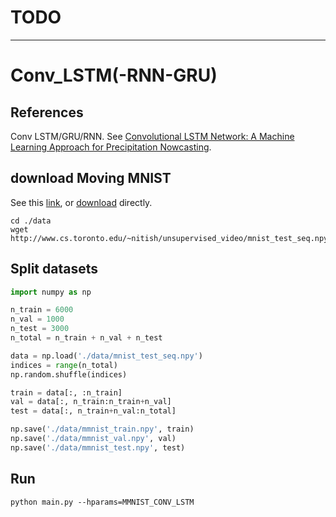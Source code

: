 # TODO
------------------------
# Conv_LSTM(-RNN-GRU)
## References
Conv LSTM/GRU/RNN. See [Convolutional LSTM Network: A Machine Learning Approach for Precipitation Nowcasting](https://arxiv.org/abs/1506.04214). 

## download Moving MNIST
See this [link](http://www.cs.toronto.edu/~nitish/unsupervised_video/), or [download](http://www.cs.toronto.edu/~nitish/unsupervised_video/mnist_test_seq.npy) directly.
```
cd ./data
wget http://www.cs.toronto.edu/~nitish/unsupervised_video/mnist_test_seq.npy
```

## Split datasets

```python
import numpy as np

n_train = 6000
n_val = 1000
n_test = 3000
n_total = n_train + n_val + n_test

data = np.load('./data/mnist_test_seq.npy')
indices = range(n_total)
np.random.shuffle(indices)

train = data[:, :n_train]
val = data[:, n_train:n_train+n_val]
test = data[:, n_train+n_val:n_total]

np.save('./data/mmnist_train.npy', train)
np.save('./data/mmnist_val.npy', val)
np.save('./data/mmnist_test.npy', test)
```

## Run
```
python main.py --hparams=MMNIST_CONV_LSTM
```

